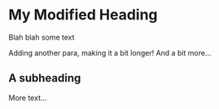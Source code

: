 # My Modified Heading

Blah blah some text

Adding another para, making it a bit longer! And a bit more...

## A subheading

More text...
